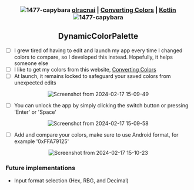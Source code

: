 <div align="center">

### ![1477-capybara](https://github.com/hispanicdevian/libreNMS-Guide/assets/135581442/4296fa98-e024-4ed7-9d23-8f414f94b5c0) [olracnai](https://github.com/olracnai) | [Converting Colors](https://convertingcolors.com/) | [Kotlin](https://kotlinlang.org/) ![1477-capybara](https://github.com/hispanicdevian/libreNMS-Guide/assets/135581442/4296fa98-e024-4ed7-9d23-8f414f94b5c0)

## DynamicColorPalette
</div>

- [ ] I grew tired of having to edit and launch my app every time I changed colors to compare, so I developed this instead. Hopefully, it helps someone else
- [ ] I like to get my colors from this website, [Converting Colors](https://convertingcolors.com/)
- [ ] At launch, it remains locked to safeguard your saved colors from unexpected edits

<div align="center">
  
![Screenshot from 2024-02-17 15-09-49](https://github.com/olracnai/DynamicColorPalette/assets/135581442/b960a504-852b-46be-bff9-53fd6ac6e2df)
</div>

- [ ] You can unlock the app by simply clicking the switch button or pressing 'Enter' or 'Space'

<div align="center">
  
![Screenshot from 2024-02-17 15-09-58](https://github.com/olracnai/DynamicColorPalette/assets/135581442/0176e591-bafe-463d-8cfb-8c6c447ae7ff)
</div>

- [ ] Add and compare your colors, make sure to use Android format, for example '0xFFA79125'

<div align="center">
  
![Screenshot from 2024-02-17 15-10-23](https://github.com/olracnai/DynamicColorPalette/assets/135581442/443a13ab-c246-40da-9bc0-cc46e13a5a86)
</div>

### Future implementations
- Input format selection (Hex, RBG, and Decimal)
